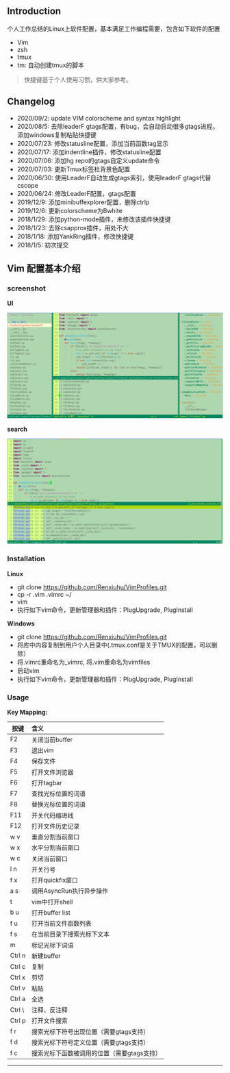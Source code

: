 ## Introduction

个人工作总结的Linux上软件配置，基本满足工作编程需要，包含如下软件的配置
* Vim
* zsh
* tmux
* tm: 自动创建tmux的脚本

> 快捷键基于个人使用习惯，供大家参考。

## Changelog

* 2020/09/2: update VIM colorscheme and syntax highlight
* 2020/08/5: 去除leaderF gtags配置，有bug，会自动启动很多gtags进程。添加windows复制粘贴快捷键
* 2020/07/23: 修改statusline配置，添加当前函数tag显示
* 2020/07/17: 添加indentline插件，修改statusline配置
* 2020/07/06: 添加hg repo的gtags自定义update命令
* 2020/07/03: 更新Tmux标签栏背景色配置
* 2020/06/30: 使用LeaderF自动生成gtags索引，使用leaderF gtags代替cscope
* 2020/06/24: 修改LeaderF配置，gtags配置
* 2019/12/9: 添加minibuffexplorer配置，删除ctrlp
* 2019/12/6: 更新colorscheme为Bwhite
* 2018/1/29: 添加python-mode插件，未修改该插件快捷键
* 2018/1/23: 去除csapprox插件，用处不大
* 2018/1/18: 添加YankRing插件，修改快捷键
* 2018/1/5: 初次提交

## Vim 配置基本介绍
### screenshot

**UI**

![screenshot](ui.png)

**search**

![screenshot](search.png)

### Installation

**Linux**
* git clone https://github.com/Renxiuhu/VimProfiles.git 
* cp -r .vim .vimrc ~/
* vim
* 执行如下vim命令，更新管理器和插件：PlugUpgrade, PlugInstall


**Windows**

* git clone https://github.com/Renxiuhu/VimProfiles.git
* 将库中内容复制到用户个人目录中(.tmux.conf是关于TMUX的配置，可以删除）
* 将.vimrc重命名为_vimrc, 将.vim重命名为vimfiles
* 启动vim
* 执行如下vim命令，更新管理器和插件：PlugUpgrade, PlugInstall


### Usage

**Key Mapping:**

| 按键             | 含义          |
| -------------   |:-------------|
| F2              | 关闭当前buffer                                |
| F3              | 退出vim                                       |
| F4              | 保存文件                                      |
| F5              | 打开文件浏览器                                |
| F6              | 打开tagbar                                   |
| F7              | 查找光标位置的词语                             |
| F8              | 替换光标位置的词语                             |
| F11             | 开关代码缩进线                                 |
| F12             | 打开文件历史记录                               |
| w  v            | 垂直分割当前窗口                               |
| w  x            | 水平分割当前窗口                               |
| w  c            | 关闭当前窗口                                   |
| l  n            | 开关行号                                      |
| f  x            | 打开quickfix窗口                              |
| a  s            | 调用AsyncRun执行异步操作                       |
| t               | vim中打开shell                                |
| b  u            | 打开buffer list                               |
| f  u            | 打开当前文件函数列表                            |
| f  s            | 在当前目录下搜索光标下文本                     |
| m               | 标记光标下词语                                 |
| Ctrl n          | 新建buffer                                    |
| Ctrl c          | 复制                                          |
| Ctrl x          | 剪切                                          | 
| Ctrl v          | 粘贴                                          |
| Ctrl a          | 全选                                          |
| Ctrl \          | 注释、反注释                                   |
| Ctrl p          | 打开文件搜索                                   |
| f    r          | 搜索光标下符号出现位置（需要gtags支持） |
| f    d          | 搜索光标下符号定义位置（需要gtags支持） |
| f    c          | 搜索光标下函数被调用的位置（需要gtags支持） |

--------------------------------------------------------------------------------
